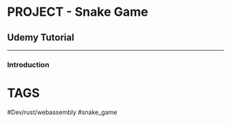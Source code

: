 # 											PROJECT - Snake Game
##                                 Udemy Tutorial
- - - -

### Introduction

# TAGS
#Dev/rust/webassembly  #snake_game